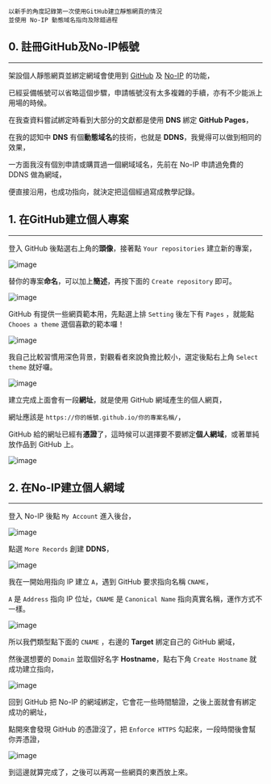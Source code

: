 
```
以新手的角度記錄第一次使用GitHub建立靜態網頁的情況
並使用 No-IP 動態域名指向及除錯過程
```

## 0. 註冊GitHub及No-IP帳號
----

架設個人靜態網頁並綁定網域會使用到 [GitHub][1] 及 [No-IP][2] 的功能，

已經妥備帳號可以省略這個步驟，申請帳號沒有太多複雜的手續，亦有不少能派上用場的時候。

在我查資料嘗試綁定時看到大部分的文獻都是使用 **DNS** 綁定 **GitHub Pages**，

在我的認知中 **DNS** 有個**動態域名**的技術，也就是 **DDNS**，我覺得可以做到相同的效果，

一方面我沒有個別申請或購買過一個網域域名，先前在 No-IP 申請過免費的 DDNS 做為網域，

便直接沿用，也成功指向，就決定把這個經過寫成教學記錄。

[1]: https://github.com/
[2]: https://www.noip.com/

## 1. 在GitHub建立個人專案
----

登入 GitHub 後點選右上角的**頭像**，接著點 `Your repositories` 建立新的專案，

![image](https://raw.githubusercontent.com/L0VEMILKTEA/GitHub-Pages/653823aeca7b42ccc99614efe61a941e978627b7/1%E5%BB%BA%E7%AB%8B%E5%B0%88%E6%A1%88.jpeg "建立專案")

替你的專案**命名**，可以加上**簡述**，再按下面的 `Create repository` 即可。

![image](https://raw.githubusercontent.com/L0VEMILKTEA/GitHub-Pages/653823aeca7b42ccc99614efe61a941e978627b7/2%E5%89%B5%E5%BB%BA%E5%84%B2%E5%AD%98%E5%BA%AB.jpeg "命名簡述專案")

GitHub 有提供一些網頁範本用，先點選上排 `Setting` 後左下有 `Pages` ，就能點 `Chooes a theme` 選個喜歡的範本囉！

![image](https://raw.githubusercontent.com/L0VEMILKTEA/GitHub-Pages/653823aeca7b42ccc99614efe61a941e978627b7/3%E4%BD%BF%E7%94%A8%E7%AF%84%E6%9C%AC.jpeg "建立成功")

我自己比較習慣用深色背景，對觀看者來說負擔比較小，選定後點右上角 `Select theme` 就好囉。

![image](https://raw.githubusercontent.com/L0VEMILKTEA/GitHub-Pages/653823aeca7b42ccc99614efe61a941e978627b7/4%E6%8C%91%E9%81%B8%E7%AF%84%E6%9C%AC.jpeg "挑選範本")

建立完成上面會有一段**網址**，就是使用 GitHub 網域產生的個人網頁，

網址應該是 `https://你的帳號.github.io/你的專案名稱/`，

GitHub 給的網址已經有**憑證**了，這時候可以選擇要不要綁定**個人網域**，或著單純放作品到 GitHub 上。

![image](https://raw.githubusercontent.com/L0VEMILKTEA/GitHub-Pages/653823aeca7b42ccc99614efe61a941e978627b7/5%E5%80%8B%E4%BA%BA%E7%B6%B2%E5%9D%80.jpeg "網頁產生")


## 2. 在No-IP建立個人網域
----

登入 No-IP 後點 `My Account` 進入後台，

![image](https://raw.githubusercontent.com/L0VEMILKTEA/GitHub-Pages/653823aeca7b42ccc99614efe61a941e978627b7/6%E9%BB%9E%E9%81%B8%E5%84%80%E8%A1%A8%E6%9D%BF.jpeg "進入後台")

點選 `More Records` 創建 **DDNS**，

![image](https://raw.githubusercontent.com/L0VEMILKTEA/GitHub-Pages/653823aeca7b42ccc99614efe61a941e978627b7/7%E5%BB%BA%E7%AB%8B%E5%9F%9F%E5%90%8D2.jpeg "建立DDNS")

我在一開始用指向 IP 建立 `A`，遇到 GitHub 要求指向名稱 `CNAME`，

`A` 是 `Address` 指向 IP 位址，`CNAME` 是 `Canonical Name` 指向真實名稱，運作方式不一樣。

![image](https://raw.githubusercontent.com/L0VEMILKTEA/GitHub-Pages/653823aeca7b42ccc99614efe61a941e978627b7/8%E5%BB%BA%E7%AB%8BA.jpeg "綁定失敗")

所以我們類型點下面的 `CNAME` ，右邊的 **Target** 綁定自己的 GitHub 網域，

然後選想要的 `Domain` 並取個好名字 **Hostname**，點右下角 `Create Hostname` 就成功建立指向，

![image](https://raw.githubusercontent.com/L0VEMILKTEA/GitHub-Pages/653823aeca7b42ccc99614efe61a941e978627b7/8%E5%BB%BA%E7%AB%8BCNAME.jpeg "建立CNAME")

回到 GitHub 把 No-IP 的網域綁定，它會花一些時間驗證，之後上面就會有綁定成功的網址，

點開來會發現 GitHub 的憑證沒了，把 `Enforce HTTPS` 勾起來，一段時間後會幫你弄憑證，

![image](https://raw.githubusercontent.com/L0VEMILKTEA/GitHub-Pages/653823aeca7b42ccc99614efe61a941e978627b7/9%E5%BC%B7%E5%88%B6HTTPS.jpeg "綁定成功")

到這邊就算完成了，之後可以再寫一些網頁的東西放上來。




